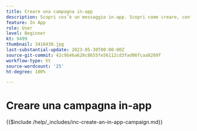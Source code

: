 ```yaml
---
title: Creare una campagna in-app
description: Scopri cos’è un messaggio in-app. Scopri come creare, configurare e pubblicare i messaggi in-app nelle campagne.
feature: In App
role: User
level: Beginner
kt: 9499
thumbnail: 3410430.jpg
last-substantial-update: 2023-05-30T00:00:00Z
source-git-commit: 42c9b46a628c8655fe56112cd3fad06fcaa8269f
workflow-type: ht
source-wordcount: '25'
ht-degree: 100%

---
```



# Creare una campagna in-app

{{$include /help/_includes/inc-create-an-in-app-campaign.md}}
